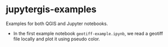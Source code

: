 # jupytergis-examples

Examples for both QGIS and Jupyter notebooks.

- In the first example notebook `geotiff-example.ipynb`, we read a geotiff file locally and plot it using pseudo color.
